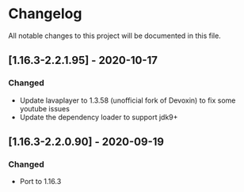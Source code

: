 # Changelog
All notable changes to this project will be documented in this file.

## [1.16.3-2.2.1.95] - 2020-10-17
### Changed
 - Update lavaplayer to 1.3.58 (unofficial fork of Devoxin) to fix some youtube issues
 - Update the dependency loader to support jdk9+

## [1.16.3-2.2.0.90] - 2020-09-19
### Changed
 - Port to 1.16.3